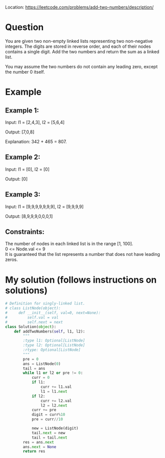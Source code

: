 Location: https://leetcode.com/problems/add-two-numbers/description/
# Question
You are given two non-empty linked lists representing two non-negative integers. The digits are stored in reverse order, and each of their nodes contains a single digit. Add the two numbers and return the sum as a linked list.

You may assume the two numbers do not contain any leading zero, except the number 0 itself.
 
# Example

## Example 1:

Input: l1 = [2,4,3], l2 = [5,6,4]

Output: [7,0,8]

Explanation: 342 + 465 = 807.

## Example 2:

Input: l1 = [0], l2 = [0]

Output: [0]

## Example 3:

Input: l1 = [9,9,9,9,9,9,9], l2 = [9,9,9,9]

Output: [8,9,9,9,0,0,0,1]
 

## Constraints:

The number of nodes in each linked list is in the range [1, 100].\
0 <= Node.val <= 9\
It is guaranteed that the list represents a number that does not have leading zeros.
 

# My solution (follows instructions on solutions)
```python
# Definition for singly-linked list.
# class ListNode(object):
#     def __init__(self, val=0, next=None):
#         self.val = val
#         self.next = next
class Solution(object):
    def addTwoNumbers(self, l1, l2):
        """
        :type l1: Optional[ListNode]
        :type l2: Optional[ListNode]
        :rtype: Optional[ListNode]
        """
        pre = 0
        ans = ListNode(0)
        tail = ans
        while l1 or l2 or pre != 0:
            curr = 0
            if l1:
                curr += l1.val
                l1 = l1.next
            if l2:
                curr += l2.val
                l2 = l2.next
            curr += pre
            digit = curr%10
            pre = curr//10

            new = ListNode(digit)
            tail.next = new
            tail = tail.next
        res = ans.next
        ans.next = None
        return res

```
